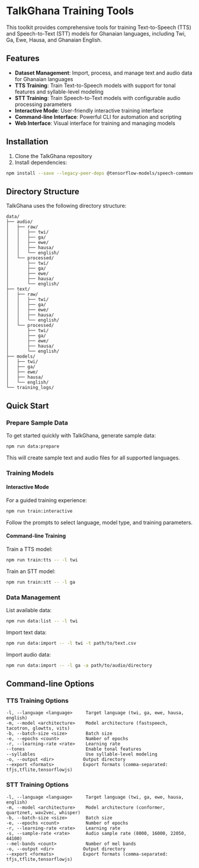 # TalkGhana Training Tools

This toolkit provides comprehensive tools for training Text-to-Speech (TTS) and Speech-to-Text (STT) models for Ghanaian languages, including Twi, Ga, Ewe, Hausa, and Ghanaian English.

## Features

- **Dataset Management**: Import, process, and manage text and audio data for Ghanaian languages
- **TTS Training**: Train Text-to-Speech models with support for tonal features and syllable-level modeling
- **STT Training**: Train Speech-to-Text models with configurable audio processing parameters
- **Interactive Mode**: User-friendly interactive training interface
- **Command-line Interface**: Powerful CLI for automation and scripting
- **Web Interface**: Visual interface for training and managing models

## Installation

1. Clone the TalkGhana repository
2. Install dependencies:

```bash
npm install --save --legacy-peer-deps @tensorflow-models/speech-commands @huggingface/inference iso-639-1 compromise compromise-syllables natural csv-parser commander
```

## Directory Structure

TalkGhana uses the following directory structure:

```
data/
├── audio/
│   ├── raw/
│   │   ├── twi/
│   │   ├── ga/
│   │   ├── ewe/
│   │   ├── hausa/
│   │   └── english/
│   └── processed/
│       ├── twi/
│       ├── ga/
│       ├── ewe/
│       ├── hausa/
│       └── english/
├── text/
│   ├── raw/
│   │   ├── twi/
│   │   ├── ga/
│   │   ├── ewe/
│   │   ├── hausa/
│   │   └── english/
│   └── processed/
│       ├── twi/
│       ├── ga/
│       ├── ewe/
│       ├── hausa/
│       └── english/
├── models/
│   ├── twi/
│   ├── ga/
│   ├── ewe/
│   ├── hausa/
│   └── english/
└── training_logs/
```

## Quick Start

### Prepare Sample Data

To get started quickly with TalkGhana, generate sample data:

```bash
npm run data:prepare
```

This will create sample text and audio files for all supported languages.

### Training Models

#### Interactive Mode

For a guided training experience:

```bash
npm run train:interactive
```

Follow the prompts to select language, model type, and training parameters.

#### Command-line Training

Train a TTS model:

```bash
npm run train:tts -- -l twi
```

Train an STT model:

```bash
npm run train:stt -- -l ga
```

### Data Management

List available data:

```bash
npm run data:list -- -l twi
```

Import text data:

```bash
npm run data:import -- -l twi -t path/to/text.csv
```

Import audio data:

```bash
npm run data:import -- -l ga -a path/to/audio/directory
```

## Command-line Options

### TTS Training Options

```
-l, --language <language>     Target language (twi, ga, ewe, hausa, english)
-m, --model <architecture>    Model architecture (fastspeech, tacotron, glowtts, vits)
-b, --batch-size <size>       Batch size
-e, --epochs <count>          Number of epochs
-r, --learning-rate <rate>    Learning rate
--tones                       Enable tonal features
--syllables                   Use syllable-level modeling
-o, --output <dir>           Output directory
--export <formats>           Export formats (comma-separated: tfjs,tflite,tensorflowjs)
```

### STT Training Options

```
-l, --language <language>     Target language (twi, ga, ewe, hausa, english)
-m, --model <architecture>    Model architecture (conformer, quartznet, wav2vec, whisper)
-b, --batch-size <size>       Batch size
-e, --epochs <count>          Number of epochs
-r, --learning-rate <rate>    Learning rate
-s, --sample-rate <rate>      Audio sample rate (8000, 16000, 22050, 44100)
--mel-bands <count>           Number of mel bands
-o, --output <dir>           Output directory
--export <formats>           Export formats (comma-separated: tfjs,tflite,tensorflowjs)
```
